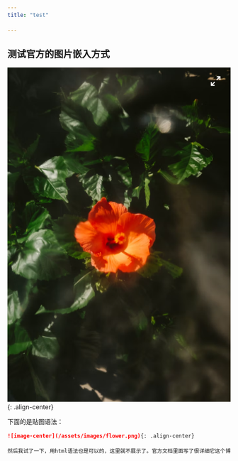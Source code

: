 ```yaml
---
title: "test"

---
```


## 测试官方的图片嵌入方式

![image-center](/assets/images/flower.png){: .align-center}

下面的是贴图语法：
```markdown
![image-center](/assets/images/flower.png){: .align-center}

然后我试了一下，用html语法也是可以的，这里就不展示了。官方文档里面写了很详细它这个博客怎么用。
